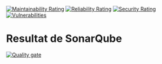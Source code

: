 [![Maintainability Rating](https://sonar.transfer-flow.studio/api/project_badges/measure?project=transfer-flow-inc_t-flow_AYpukmQQMLM5Q01Faa0j&metric=sqale_rating&token=sqb_27d41910419345f31cf94c5cafb69221f0386588)](https://sonar.transfer-flow.studio/dashboard?id=transfer-flow-inc_t-flow_AYpukmQQMLM5Q01Faa0j)
[![Reliability Rating](https://sonar.transfer-flow.studio/api/project_badges/measure?project=transfer-flow-inc_t-flow_AYpukmQQMLM5Q01Faa0j&metric=reliability_rating&token=sqb_27d41910419345f31cf94c5cafb69221f0386588)](https://sonar.transfer-flow.studio/dashboard?id=transfer-flow-inc_t-flow_AYpukmQQMLM5Q01Faa0j)
[![Security Rating](https://sonar.transfer-flow.studio/api/project_badges/measure?project=transfer-flow-inc_t-flow_AYpukmQQMLM5Q01Faa0j&metric=security_rating&token=sqb_27d41910419345f31cf94c5cafb69221f0386588)](https://sonar.transfer-flow.studio/dashboard?id=transfer-flow-inc_t-flow_AYpukmQQMLM5Q01Faa0j)
[![Vulnerabilities](https://sonar.transfer-flow.studio/api/project_badges/measure?project=transfer-flow-inc_t-flow_AYpukmQQMLM5Q01Faa0j&metric=vulnerabilities&token=sqb_27d41910419345f31cf94c5cafb69221f0386588)](https://sonar.transfer-flow.studio/dashboard?id=transfer-flow-inc_t-flow_AYpukmQQMLM5Q01Faa0j)

# **Resultat de SonarQube**

[![Quality gate](https://sonar.transfer-flow.studio/api/project_badges/quality_gate?project=transfer-flow-inc_t-flow_AYpukmQQMLM5Q01Faa0j&token=sqb_27d41910419345f31cf94c5cafb69221f0386588)](https://sonar.transfer-flow.studio/dashboard?id=transfer-flow-inc_t-flow_AYpukmQQMLM5Q01Faa0j)
